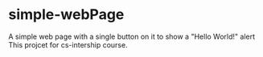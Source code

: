 # simple-webPage
A simple web page with a single button on it to show a "Hello World!" alert
This projcet for cs-intership course.
